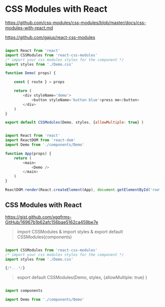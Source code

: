 # CSS Modules with React



https://github.com/css-modules/css-modules/blob/master/docs/css-modules-with-react.md


https://github.com/gajus/react-css-modules






```Demo.js

import React from 'react'
import CSSModules from 'react-css-modules'
/* import your css modules styles for the component */
import styles from './Demo.css' 

function Demo( props) {

    const { route } = props

    return (
        <div styleName='demo'>
            <button styleName='button blue'>press me</button>
        </div>
    )
}

export default CSSModules(Demo, styles, {allowMultiple: true} )

``` 



```index.js

import React from 'react'
import ReactDOM from 'react-dom'
import Demo from './components/Demo'

function App(props) {
    return (
        <main>
            <Demo />
        </main>
    )
}

ReactDOM.render(React.createElement(App), document.getElementById('root'))


``` 




## CSS Modules with React

https://gist.github.com/xgqfrms-GitHub/16967b1b62afc156bae5162ca459be7e




> import CSSModules & import styles & export default CSSModules(components)

```jsx

import CSSModules from 'react-css-modules'
/* import your css modules styles for the component */
import styles from './Demo.css' 

{/*...*/}

``` 


> export default CSSModules(Demo, styles, {allowMultiple: true} )



```jsx

import components

import Demo from './components/Demo'

``` 


